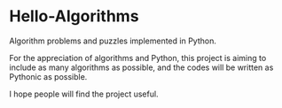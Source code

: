# Hello-Algorithms
Algorithm problems and puzzles implemented in Python.

For the appreciation of algorithms and Python,
this project is aiming to include as many algorithms as possible,
and the codes will be written as Pythonic as possible.

I hope people will find the project useful.

